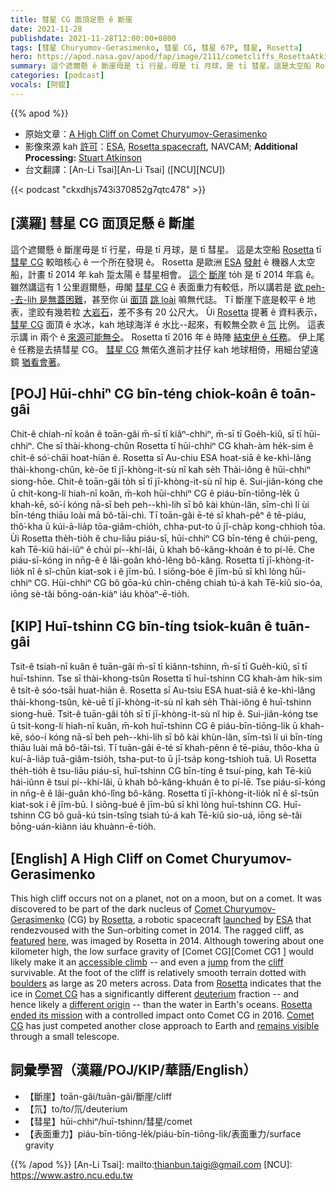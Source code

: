 ```yaml
---
title: 彗星 CG 面頂足懸 ê 斷崖
date: 2021-11-28
publishdate: 2021-11-28T12:00:00+0800
tags: [彗星 Churyumov-Gerasimenko, 彗星 CG, 彗星 67P, 彗星, Rosetta]
hero: https://apod.nasa.gov/apod/fap/image/2111/cometcliffs_RosettaAtkinson_960.jpg
summary: 這个遮爾懸 ê 斷崖毋是 tī 行星，毋是 tī 月球，是 tī 彗星。這是太空船 Rosetta tī 彗星 CG 較暗核心 ê 一部份發現 ê。
categories: [podcast]
vocals: [阿錕]
---
```


{{% apod %}}

- 原始文章：[A High Cliff on Comet Churyumov-Gerasimenko](https://apod.nasa.gov/apod/ap211128.html)
- 影像來源 kah [許可](https://creativecommons.org/licenses/by-sa/3.0/igo/)：[ESA](https://www.esa.int/), [Rosetta spacecraft](https://www.esa.int/Science_Exploration/Space_Science/Rosetta), NAVCAM; **Additional Processing:** [Stuart Atkinson](https://cumbriansky.wordpress.com/about/)
- 台文翻譯：[An-Li Tsai][An-Li Tsai] ([NCU][NCU])

{{< podcast "ckxdhjs743i370852g7qtc478" >}}

## [漢羅] 彗星 CG 面頂足懸 ê 斷崖
這个遮爾懸 ê 斷崖毋是 tī 行星，毋是 tī 月球，是 tī 彗星。
這是太空船 [Rosetta][Rosetta 1] tī [彗星 CG][Comet Churyumov-Gerasimenko] 較暗核心 ê 一个所在發現 ê。
Rosetta 是歐洲 [ESA][ESA] [發射][launched] ê 機器人太空船，計畫 tī 2014 年 kah 踅太陽 ê 彗星相會。
[這个][here] [斷崖][featured] to̍h 是 tī 2014 年翕 ê。
雖然講這有 1 公里遐爾懸，毋閣 [彗星 CG][Comet CG 1] ê 表面重力有較低，所以講若是 [欲 peh--去-lih 是無蓋困難][accessible climb]，甚至你 ùi [面頂][cliff] [跳 loài][jump] 嘛無代誌。
Tī 斷崖下底是較平 ê 地表，塗跤有幾若粒 [大岩石][boulders]，差不多有 20 公尺大。
Ùi [Rosetta][Rosetta 2] 提著 ê 資料表示，[彗星 CG][Comet CG 2] 面頂 ê 水冰，kah 地球海洋 ê 水比--起來，有較無仝款 ê [氘][deuterium] 比例。
這表示講 in 兩个 ê [來源可能無仝][different origin]。
Rosetta tī 2016 年 ê 時陣 [結束伊 ê 任務][Rosetta ended its mission]。
伊上尾 ê 任務是去挵彗星 CG。
[彗星 CG][Comet CG 3 t] 無偌久進前才拄仔 kah 地球相倚，用細台望遠鏡 [猶看會著][remains visible]。

## [POJ] Hūi-chhiⁿ CG bīn-téng chiok-koân ê toān-gâi
Chit-ê chiah-nī koân ê toān-gâi m̄-sī tī kiâⁿ-chhiⁿ, m̄-sī tī Goe̍h-kiû, sī tī hūi-chhiⁿ.
Che sī thài-khong-chûn Rosetta tī hūi-chhiⁿ CG khah-àm he̍k-sim ê chi̍t-ê só͘-chāi hoat-hiān ê.
Rosetta sī Au-chiu ESA hoat-siā ê ke-khì-lâng thài-khong-chûn, kè-ōe tī jī-khòng-it-sù nî kah se̍h Thài-iông ê hūi-chhiⁿ siong-hōe.
Chit-ê toān-gâi to̍h sī tī jī-khòng-it-sù nî hip ê.
Sui-jiân-kóng che ū chi̍t-kong-lí hiah-nī koân, m̄-koh hūi-chhiⁿ CG ê piáu-bīn-tiōng-le̍k ū khah-kē, só͘-í kóng nā-sī beh peh--khì-lih sī bô kài khùn-lân, sīm-chì lí ùi bīn-téng thiāu loài mā bô-tāi-chì.
Tī toān-gâi ē-té sī khah-pêⁿ ê tē-piáu, thô͘-kha ū kúi-ā-lia̍p tōa-giâm-chio̍h, chha-put-to ū jī-cha̍p kong-chhioh tōa.
Ùi Rosetta the̍h-tio̍h ê chu-liāu piáu-sī, hūi-chhiⁿ CG bīn-téng ê chúi-peng, kah Tē-kiû hái-iûⁿ ê chúi pí--khí-lâi, ū khah bô-kâng-khoán ê to pí-lē.
Che piáu-sī-kóng in nn̄g-ê ê lâi-goân khó-lêng bô-kâng.
Rosetta tī jī-khòng-it-lio̍k nî ê sî-chūn kiat-sok i ê jīm-bū.
I siōng-bóe ê jīm-bū sī khì lòng hūi-chhiⁿ CG.
Hūi-chhiⁿ CG bô gōa-kú chìn-chêng chiah tú-á kah Tē-kiû sio-óa, iōng sè-tâi bōng-oán-kiàⁿ iáu khòaⁿ-ē-tio̍h.

## [KIP]  Huī-tshinn CG bīn-tíng tsiok-kuân ê tuān-gâi
Tsit-ê tsiah-nī kuân ê tuān-gâi m̄-sī tī kiânn-tshinn, m̄-sī tī Gue̍h-kiû, sī tī huī-tshinn.
Tse sī thài-khong-tsûn Rosetta tī huī-tshinn CG khah-àm hi̍k-sim ê tsi̍t-ê sóo-tsāi huat-hiān ê.
Rosetta sī Au-tsiu ESA huat-siā ê ke-khì-lâng thài-khong-tsûn, kè-uē tī jī-khòng-it-sù nî kah se̍h Thài-iông ê huī-tshinn siong-huē.
Tsit-ê tuān-gâi to̍h sī tī jī-khòng-it-sù nî hip ê.
Sui-jiân-kóng tse ū tsi̍t-kong-lí hiah-nī kuân, m̄-koh huī-tshinn CG ê piáu-bīn-tiōng-li̍k ū khah-kē, sóo-í kóng nā-sī beh peh--khì-lih sī bô kài khùn-lân, sīm-tsì lí uì bīn-tíng thiāu luài mā bô-tāi-tsì.
Tī tuān-gâi ē-té sī khah-pênn ê tē-piáu, thôo-kha ū kuí-ā-lia̍p tuā-giâm-tsio̍h, tsha-put-to ū jī-tsa̍p kong-tshioh tuā.
Uì Rosetta the̍h-tio̍h ê tsu-liāu piáu-sī, huī-tshinn CG bīn-tíng ê tsuí-ping, kah Tē-kiû hái-iûnn ê tsuí pí--khí-lâi, ū khah bô-kâng-khuán ê to pí-lē.
Tse piáu-sī-kóng in nn̄g-ê ê lâi-guân khó-lîng bô-kâng.
Rosetta tī jī-khòng-it-lio̍k nî ê sî-tsūn kiat-sok i ê jīm-bū.
I siōng-bué ê jīm-bū sī khì lòng huī-tshinn CG.
Huī-tshinn CG bô guā-kú tsìn-tsîng tsiah tú-á kah Tē-kiû sio-uá, iōng sè-tâi bōng-uán-kiànn iáu khuànn-ē-tio̍h.

## [English] A High Cliff on Comet Churyumov-Gerasimenko
This high cliff occurs not on a planet, not on a moon, but on a comet.
It was discovered to be part of the dark nucleus of [Comet Churyumov-Gerasimenko][Comet Churyumov-Gerasimenko] (CG) by [Rosetta][Rosetta 1], a robotic spacecraft [launched][launched] by [ESA][ESA] that rendezvoused with the Sun-orbiting comet in 2014.
The ragged cliff, as [featured][featured] [here][here], was imaged by Rosetta in 2014.
Although towering about one kilometer high, the low surface gravity of [Comet CG][Comet CG1 ] would likely make it an [accessible climb][accessible climb] -- and even a [jump][jump] from the [cliff][cliff] survivable.
At the foot of the cliff is relatively smooth terrain dotted with [boulders][boulders] as large as 20 meters across.
Data from [Rosetta][Rosetta 2] indicates that the ice in [Comet CG][Comet CG 2] has a significantly different [deuterium][deuterium] fraction -- and hence likely a [different origin][different origin] -- than the water in Earth's oceans.
[Rosetta ended its mission][Rosetta ended its mission] with a controlled impact onto Comet CG in 2016.
[Comet CG][Comet CG 3 e] has just competed another close approach to Earth and [remains visible][remains visible] through a small telescope.

## 詞彙學習（漢羅/POJ/KIP/華語/English）
- 【斷崖】toān-gâi/tuān-gâi/斷崖/cliff
- 【氘】to/to/氘/deuterium
- 【彗星】hūi-chhiⁿ/huī-tshinn/彗星/comet
- 【表面重力】piáu-bīn-tiōng-le̍k/piáu-bīn-tiōng-li̍k/表面重力/surface gravity



{{% /apod %}}
[An-Li Tsai]: mailto:thianbun.taigi@gmail.com
[NCU]: https://www.astro.ncu.edu.tw

[Comet Churyumov-Gerasimenko]:https://en.wikipedia.org/wiki/67P/Churyumov%E2%80%93Gerasimenko
[Rosetta 1]:https://en.wikipedia.org/wiki/Rosetta_(spacecraft)
[launched]:https://apod.nasa.gov/apod/ap091123.html
[ESA]:https://www.esa.int/
[featured]:http://www.esa.int/spaceinimages/Images/2014/12/Comet_on_10_December_2014_NavCam
[here]:https://cumbriansky.wordpress.com/2014/12/17/the-cliffs-of-churyumov-gerasimenko/
[Comet CG 1]:http://blogs.esa.int/rosetta/2014/12/15/cometwatch-10-december/
[accessible climb]:https://img4.findglocal.com/701/514/1101350047015142.jpg
[jump]:https://apod.nasa.gov/apod/ap140210.html
[cliff]:https://apod.nasa.gov/apod/ap201129.html
[boulders]:https://blogs.esa.int/rosetta/2014/10/09/boulder-close-up/
[Rosetta 2]:https://solarsystem.nasa.gov/missions/rosetta-philae/in-depth/
[Comet CG 2]:https://solarsystem.nasa.gov/asteroids-comets-and-meteors/comets/67p-churyumov-gerasimenko/in-depth/
[deuterium]:https://en.wikipedia.org/wiki/Deuterium
[different origin]:https://www.esa.int/Science_Exploration/Space_Science/Rosetta/Rosetta_fuels_debate_on_origin_of_Earth_s_oceans
[Rosetta ended its mission]:https://www.esa.int/Science_Exploration/Space_Science/Rosetta/Mission_complete_Rosetta_s_journey_ends_in_daring_descent_to_comet
[Comet CG 3 e]:https://apod.nasa.gov/apod/ap211022.html
[Comet CG 3 t]:https://apod.tw/daily/20211022/
[remains visible]:https://earthsky.org/astronomy-essentials/famous-comet-67p-c-g-closest-nov-2021-until-2214/
